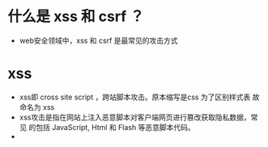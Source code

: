 
# 什么是 xss 和 csrf ？
  - web安全领域中，xss 和 csrf 是最常见的攻击方式
  
# xss  
  - xss即 cross site script ，跨站脚本攻击。原本缩写是css 为了区别样式表 
    故命名为 xss
  - xss攻击是指在网站上注入恶意脚本对客户端网页进行篡改获取隐私数据，常见
    的包括 JavaScript, Html 和 Flash 等恶意脚本代码。
  -   

